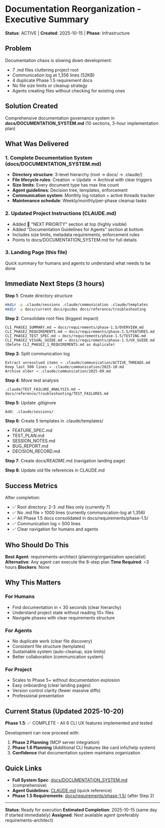 # Documentation Reorganization - Executive Summary
**Status**: ACTIVE | **Created**: 2025-10-15 | **Phase**: Infrastructure

## Problem
Documentation chaos is slowing down development:
- 7 .md files cluttering project root
- Communication log at 1,356 lines (52KB)
- 4 duplicate Phase 1.5 requirement docs
- No file size limits or cleanup strategy
- Agents creating files without checking for existing ones

## Solution Created
Comprehensive documentation governance system in **docs/DOCUMENTATION_SYSTEM.md** (10 sections, 3-hour implementation plan)

## What Was Delivered

### 1. Complete Documentation System (docs/DOCUMENTATION_SYSTEM.md)
- **Directory structure**: 3-level hierarchy (root → docs/ → .claude/)
- **File lifecycle rules**: Creation → Update → Archival with clear triggers
- **Size limits**: Every document type has max line count
- **Agent guidelines**: Decision tree, templates, enforcement
- **Communication system**: Monthly log rotation + active threads tracker
- **Maintenance schedule**: Weekly/monthly/per-phase cleanup tasks

### 2. Updated Project Instructions (CLAUDE.md)
- Added 🚨 "NEXT PRIORITY" section at top (highly visible)
- Added "Documentation Guidelines for Agents" section at bottom
- Includes size limits, metadata requirements, enforcement rules
- Points to docs/DOCUMENTATION_SYSTEM.md for full details

### 3. Landing Page (this file)
Quick summary for humans and agents to understand what needs to be done

## Immediate Next Steps (3 hours)

**Step 1**: Create directory structure
```bash
mkdir -p .claude/sessions .claude/communication .claude/templates
mkdir -p docs/current docs/guides docs/reference/troubleshooting
```

**Step 2**: Consolidate root files (biggest impact)
```
CLI_PHASE2_SUMMARY.md → docs/requirements/phase-1.5/OVERVIEW.md
CLI_PHASE2_REQUIREMENTS.md → docs/requirements/phase-1.5/FEATURES.md
CLI_PHASE2_TEST_SPEC.md → docs/requirements/phase-1.5/TESTING.md
CLI_PHASE2_VISUAL_GUIDE.md → docs/requirements/phase-1.5/UX_GUIDE.md
(Delete CLI_PHASE2_1_REQUIREMENTS.md as duplicate)
```

**Step 3**: Split communication log
```
Extract unresolved items → .claude/communication/ACTIVE_THREADS.md
Keep last 500 lines → .claude/communication/2025-10.md
Archive older → .claude/communication/2025-09.md
```

**Step 4**: Move test analysis
```
.claude/TEST_FAILURE_ANALYSIS.md → docs/reference/troubleshooting/TEST_FAILURES.md
```

**Step 5**: Update .gitignore
```
Add: .claude/sessions/
```

**Step 6**: Create 5 templates in .claude/templates/
- FEATURE_SPEC.md
- TEST_PLAN.md
- SESSION_NOTES.md
- BUG_REPORT.md
- DECISION_RECORD.md

**Step 7**: Create docs/README.md (navigation landing page)

**Step 8**: Update old file references in CLAUDE.md

## Success Metrics

After completion:
- ✅ Root directory: 2-3 .md files only (currently 7)
- ✅ No .md file > 1000 lines (currently communication-log at 1,356)
- ✅ All Phase 1.5 docs consolidated in docs/requirements/phase-1.5/
- ✅ Communication log < 500 lines
- ✅ Clear navigation for humans and agents

## Who Should Do This

**Best Agent**: requirements-architect (planning/organization specialist)
**Alternative**: Any agent can execute the 8-step plan
**Time Required**: ~3 hours
**Blockers**: None

## Why This Matters

### For Humans
- Find documentation in < 30 seconds (clear hierarchy)
- Understand project state without reading 10+ files
- Navigate phases with clear requirements structure

### For Agents
- No duplicate work (clear file discovery)
- Consistent file structure (templates)
- Sustainable system (auto-cleanup, size limits)
- Better collaboration (communication system)

### For Project
- Scales to Phase 5+ without documentation explosion
- Easy onboarding (clear landing pages)
- Version control clarity (fewer massive diffs)
- Professional presentation

## Current Status (Updated 2025-10-20)

**Phase 1.5**: ✅ COMPLETE - All 6 CLI UX features implemented and tested

Development can now proceed with:
1. **Phase 2 Planning** (MCP server integration)
2. **Phase 1.6 Planning** (Additional CLI features like card info/help system)
3. **Confidence** that documentation system maintains organization

## Quick Links

- **Full System Spec**: [docs/DOCUMENTATION_SYSTEM.md](../DOCUMENTATION_SYSTEM.md) (comprehensive)
- **Agent Guidelines**: [CLAUDE.md](../../CLAUDE.md) (quick reference)
- **Phase 1.5 Requirements**: [docs/requirements/phase-1.5/](../requirements/phase-1.5/) (after Step 2)

---

**Status**: Ready for execution
**Estimated Completion**: 2025-10-15 (same day if started immediately)
**Assigned**: Next available agent (preferably requirements-architect)
